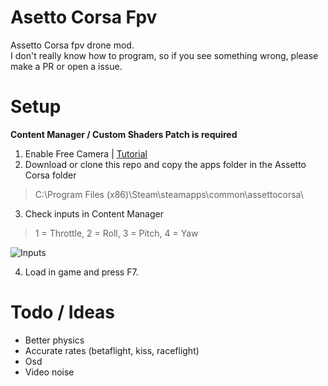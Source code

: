# Asetto Corsa Fpv
Assetto Corsa fpv drone mod. \
I don't really know how to program, so if you see something wrong, please make a PR or open a issue.

# Setup
**Content Manager / Custom Shaders Patch is required**

1. Enable Free Camera | [Tutorial](https://www.reddit.com/r/assettocorsa/comments/anbgjt/how_to_enable_free_camera_mouse_look_in_assetto/)
2. Download or clone this repo and copy the apps folder in the Assetto Corsa folder
> C:\Program Files (x86)\Steam\steamapps\common\assettocorsa\
3. Check inputs in Content Manager
> 1 = Throttle, 2 = Roll, 3 = Pitch, 4 = Yaw

![Inputs](https://github.com/dot1nt/ac-fpv/blob/main/assets/cm.png)

4. Load in game and press F7.


# Todo / Ideas
- Better physics
- Accurate rates (betaflight, kiss, raceflight)
- Osd
- Video noise
